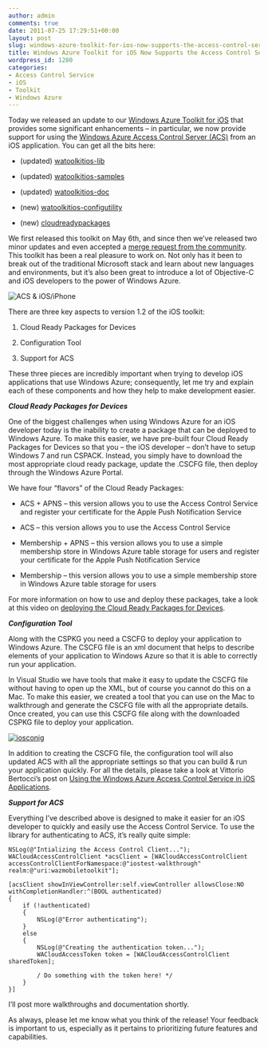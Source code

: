 ```yaml
---
author: admin
comments: true
date: 2011-07-25 17:29:51+00:00
layout: post
slug: windows-azure-toolkit-for-ios-now-supports-the-access-control-service
title: Windows Azure Toolkit for iOS Now Supports the Access Control Service
wordpress_id: 1280
categories:
- Access Control Service
- iOS
- Toolkit
- Windows Azure
---
```


Today we released an update to our [Windows Azure Toolkit for iOS](https://github.com/microsoft-dpe/watoolkitios-lib) that provides some significant enhancements – in particular, we now provide support for using the [Windows Azure Access Control Server (ACS)](http://acs.codeplex.com/) from an iOS application. You can get all the bits here:
  
* (updated) [watoolkitios-lib](https://github.com/microsoft-dpe/watoolkitios-lib)

* (updated) [watoolkitios-samples](https://github.com/microsoft-dpe/watoolkitios-samples)

* (updated) [watoolkitios-doc](https://github.com/microsoft-dpe/watoolkitios-doc)

* (new) [watoolkitios-configutility](https://github.com/microsoft-dpe/watoolkitios-configutility)

* (new) [cloudreadypackages](https://github.com/microsoft-dpe/cloudreadypackages)
 
We first released this toolkit on May 6th, and since then we’ve released two minor updates and even accepted a [merge request from the community](http://www.wadewegner.com/2011/05/released-windows-azure-toolkit-for-ios-v1-0-1/). This toolkit has been a real pleasure to work on. Not only has it been to break out of the traditional Microsoft stack and learn about new languages and environments, but it’s also been great to introduce a lot of Objective-C and iOS developers to the power of Windows Azure.

![ACS & iOS/iPhone](http://images.wadewegner.com/wordpress/2011/08/HomeRealm.png)

There are three key aspects to version 1.2 of the iOS toolkit:
  
1. Cloud Ready Packages for Devices 

2. Configuration Tool 

3. Support for ACS 
 
These three pieces are incredibly important when trying to develop iOS applications that use Windows Azure; consequently, let me try and explain each of these components and how they help to make development easier.

**_Cloud Ready Packages for Devices_**

One of the biggest challenges when using Windows Azure for an iOS developer today is the inability to create a package that can be deployed to Windows Azure. To make this easier, we have pre-built four Cloud Ready Packages for Devices so that you – the iOS developer – don’t have to setup Windows 7 and run CSPACK. Instead, you simply have to download the most appropriate cloud ready package, update the .CSCFG file, then deploy through the Windows Azure Portal.

We have four “flavors” of the Cloud Ready Packages:
  
* ACS + APNS – this version allows you to use the Access Control Service and register your certificate for the Apple Push Notification Service 

* ACS – this version allows you to use the Access Control Service 

* Membership + APNS – this version allows you to use a simple membership store in Windows Azure table storage for users and register your certificate for the Apple Push Notification Service 

* Membership – this version allows you to use a simple membership store in Windows Azure table storage for users 
 
For more information on how to use and deploy these packages, take a look at this video on [deploying the Cloud Ready Packages for Devices](http://channel9.msdn.com/posts/Deploying-the-Cloud-Ready-Packages-for-Devices).

**_Configuration Tool_**

Along with the CSPKG you need a CSCFG to deploy your application to Windows Azure. The CSCFG file is an xml document that helps to describe elements of your application to Windows Azure so that it is able to correctly run your application.

In Visual Studio we have tools that make it easy to update the CSCFG file without having to open up the XML, but of course you cannot do this on a Mac. To make this easier, we created a tool that you can use on the Mac to walkthrough and generate the CSCFG file with all the appropriate details. Once created, you can use this CSCFG file along with the downloaded CSPKG file to deploy your application.

[![iosconig](http://images.wadewegner.com/wordpress/2011/07/iosconig_thumb.png)](http://images.wadewegner.com/wordpress/2011/07/iosconig.png)

In addition to creating the CSCFG file, the configuration tool will also updated ACS with all the appropriate settings so that you can build & run your application quickly. For all the details, please take a look at Vittorio Bertocci’s post on [Using the Windows Azure Access Control Service in iOS Applications](http://blogs.msdn.com/b/vbertocci/archive/2011/07/25/using-the-windows-azure-access-control-service-in-ios-applications.aspx).

**_Support for ACS_**

Everything I’ve described above is designed to make it easier for an iOS developer to quickly and easily use the Access Control Service. To use the library for authenticating to ACS, it’s really quite simple:

	NSLog(@"Intializing the Access Control Client..."); 
	WACloudAccessControlClient *acsClient = [WACloudAccessControlClient accessControlClientForNamespace:@"iostest-walkthrough" realm:@"uri:wazmobiletoolkit"];
	
	[acsClient showInViewController:self.viewController allowsClose:NO withCompletionHandler:^(BOOL authenticated)
	{ 
		if (!authenticated) 
		{ 
			NSLog(@"Error authenticating"); 
		} 
		else 
		{ 
			NSLog(@"Creating the authentication token..."); 
			WACloudAccessToken token = [WACloudAccessControlClient sharedToken]; 
	
			/ Do something with the token here! */ 
		} 
	}]

I’ll post more walkthroughs and documentation shortly.

As always, please let me know what you think of the release! Your feedback is important to us, especially as it pertains to prioritizing future features and capabilities.
